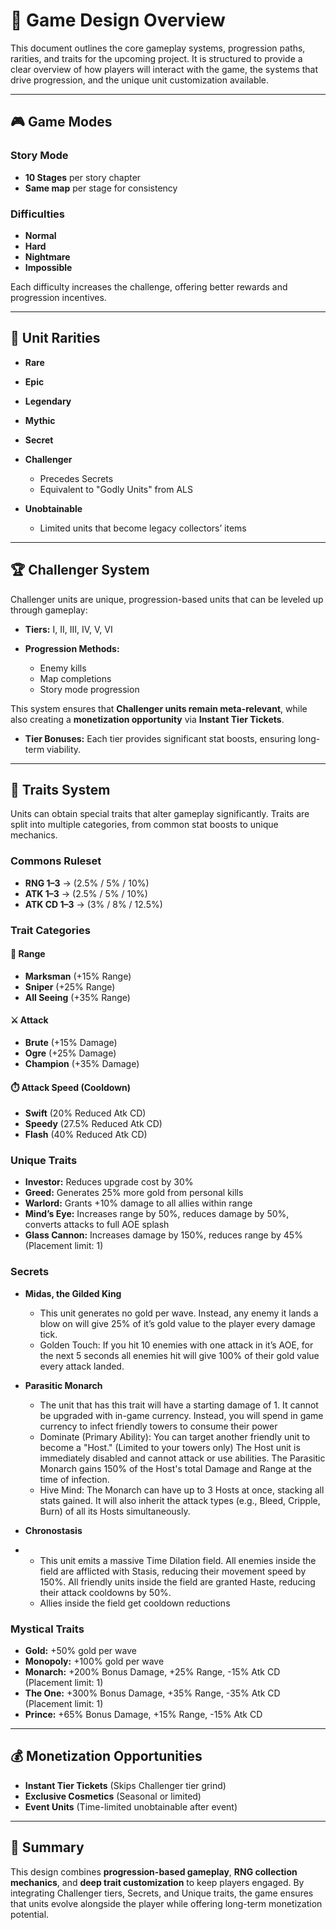 # 📘 Game Design Overview

This document outlines the core gameplay systems, progression paths, rarities, and traits for the upcoming project. It is structured to provide a clear overview of how players will interact with the game, the systems that drive progression, and the unique unit customization available.

---

## 🎮 Game Modes

### Story Mode

* **10 Stages** per story chapter
* **Same map** per stage for consistency

### Difficulties

* **Normal**
* **Hard**
* **Nightmare**
* **Impossible**

Each difficulty increases the challenge, offering better rewards and progression incentives.

---

## 🌟 Unit Rarities

* **Rare**
* **Epic**
* **Legendary**
* **Mythic**
* **Secret**
* **Challenger**

  * Precedes Secrets
  * Equivalent to "Godly Units" from ALS
* **Unobtainable**

  * Limited units that become legacy collectors’ items

---

## 🏆 Challenger System

Challenger units are unique, progression-based units that can be leveled up through gameplay:

* **Tiers:** I, II, III, IV, V, VI
* **Progression Methods:**

  * Enemy kills
  * Map completions
  * Story mode progression

This system ensures that **Challenger units remain meta-relevant**, while also creating a **monetization opportunity** via **Instant Tier Tickets**.

* **Tier Bonuses:** Each tier provides significant stat boosts, ensuring long-term viability.

---

## 🧬 Traits System

Units can obtain special traits that alter gameplay significantly. Traits are split into multiple categories, from common stat boosts to unique mechanics.

### Commons Ruleset

* **RNG 1–3** → (2.5% / 5% / 10%)
* **ATK 1–3** → (2.5% / 5% / 10%)
* **ATK CD 1–3** → (3% / 8% / 12.5%)

### Trait Categories

#### 📏 Range

* **Marksman** (+15% Range)
* **Sniper** (+25% Range)
* **All Seeing** (+35% Range)

#### ⚔️ Attack

* **Brute** (+15% Damage)
* **Ogre** (+25% Damage)
* **Champion** (+35% Damage)

#### ⏱️ Attack Speed (Cooldown)

* **Swift** (20% Reduced Atk CD)
* **Speedy** (27.5% Reduced Atk CD)
* **Flash** (40% Reduced Atk CD)

### Unique Traits

* **Investor:** Reduces upgrade cost by 30%
* **Greed:** Generates 25% more gold from personal kills
* **Warlord:** Grants +10% damage to all allies within range
* **Mind’s Eye:** Increases range by 50%, reduces damage by 50%, converts attacks to full AOE splash
* **Glass Cannon:** Increases damage by 150%, reduces range by 45% (Placement limit: 1)

### Secrets

* **Midas, the Gilded King**

  * This unit generates no gold per wave. Instead, any enemy it lands a blow on will give 25% of it’s gold value to the player every damage tick.
  * Golden Touch: If you hit 10 enemies with one attack in it’s AOE, for the next 5 seconds all enemies hit will give 100% of their gold value every attack landed.
* **Parasitic Monarch**

  * The unit that has this trait will have a starting damage of 1. It cannot be upgraded with in-game currency. Instead, you will spend in game currency to infect friendly towers to consume their power
  * Dominate (Primary Ability): You can target another friendly unit to become a "Host." (Limited to your towers only) The Host unit  is immediately disabled and cannot attack or use abilities. The Parasitic Monarch gains 150% of the Host's total Damage and Range at the time of infection.
  * Hive Mind: The Monarch can have up to 3 Hosts at once, stacking all stats gained.  It will also inherit the attack types (e.g., Bleed, Cripple,  Burn) of all its Hosts simultaneously.
* **Chronostasis**
* 
  * This unit emits a massive Time Dilation field. All enemies inside the field are afflicted with Stasis, reducing their movement speed by 150%. All friendly units inside the field are granted Haste, reducing their attack cooldowns by 50%.
  * Allies inside the field get cooldown reductions

### Mystical Traits
* **Gold:** +50% gold per wave
* **Monopoly:** +100% gold per wave
* **Monarch:** +200% Bonus Damage, +25% Range, -15% Atk CD (Placement limit: 1)
* **The One:** +300% Bonus Damage, +35% Range, -35% Atk CD (Placement limit: 1)
* **Prince:** +65% Bonus Damage, +15% Range, -15% Atk CD

---

## 💰 Monetization Opportunities

* **Instant Tier Tickets** (Skips Challenger tier grind)
* **Exclusive Cosmetics** (Seasonal or limited)
* **Event Units** (Time-limited unobtainable after event)

---

## 📌 Summary

This design combines **progression-based gameplay**, **RNG collection mechanics**, and **deep trait customization** to keep players engaged. By integrating Challenger tiers, Secrets, and Unique traits, the game ensures that units evolve alongside the player while offering long-term monetization potential.
